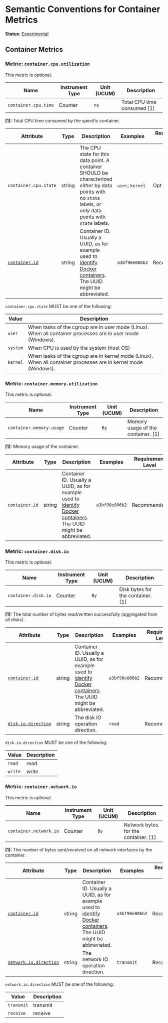 <!--- Hugo front matter used to generate the website version of this page:
linkTitle: Container
--->

# Semantic Conventions for Container Metrics

**Status**: [Experimental][DocumentStatus]

## Container Metrics

### Metric: `container.cpu.utilization`

This metric is optional.

<!-- semconv metric.container.cpu.time(metric_table) -->
| Name     | Instrument Type | Unit (UCUM) | Description    |
| -------- | --------------- | ----------- | -------------- |
| `container.cpu.time` | Counter | `ns` | Total CPU time consumed [1] |

**[1]:** Total CPU time consumed by the specific container.
<!-- endsemconv -->

<!-- semconv metric.container.cpu.time(full) -->
| Attribute  | Type | Description  | Examples  | Requirement Level |
|---|---|---|---|---|
| `container.cpu.state` | string | The CPU state for this data point. A container SHOULD be characterized _either_ by data points with no `state` labels, _or only_ data points with `state` labels. | `user`; `kernel` | Opt-In |
| [`container.id`](../attributes-registry/container.md) | string | Container ID. Usually a UUID, as for example used to [identify Docker containers](https://docs.docker.com/engine/reference/run/#container-identification). The UUID might be abbreviated. | `a3bf90e006b2` | Recommended |

`container.cpu.state` MUST be one of the following:

| Value  | Description |
|---|---|
| `user` | When tasks of the cgroup are in user mode (Linux). When all container processes are in user mode (Windows). |
| `system` | When CPU is used by the system (host OS) |
| `kernel` | When tasks of the cgroup are in kernel mode (Linux). When all container processes are in kernel mode (Windows). |
<!-- endsemconv -->

### Metric: `container.memory.utilization`

This metric is optional.

<!-- semconv metric.container.memory.usage(metric_table) -->
| Name     | Instrument Type | Unit (UCUM) | Description    |
| -------- | --------------- | ----------- | -------------- |
| `container.memory.usage` | Counter | `By` | Memory usage of the container. [1] |

**[1]:** Memory usage of the container.
<!-- endsemconv -->

<!-- semconv metric.container.memory.usage(full) -->
| Attribute  | Type | Description  | Examples  | Requirement Level |
|---|---|---|---|---|
| [`container.id`](../attributes-registry/container.md) | string | Container ID. Usually a UUID, as for example used to [identify Docker containers](https://docs.docker.com/engine/reference/run/#container-identification). The UUID might be abbreviated. | `a3bf90e006b2` | Recommended |
<!-- endsemconv -->

### Metric: `container.disk.io`

This metric is optional.

<!-- semconv metric.container.disk.io(metric_table) -->
| Name     | Instrument Type | Unit (UCUM) | Description    |
| -------- | --------------- | ----------- | -------------- |
| `container.disk.io` | Counter | `By` | Disk bytes for the container. [1] |

**[1]:** The total number of bytes read/written successfully (aggregated from all disks).
<!-- endsemconv -->

<!-- semconv metric.container.disk.io(full) -->
| Attribute  | Type | Description  | Examples  | Requirement Level |
|---|---|---|---|---|
| [`container.id`](../attributes-registry/container.md) | string | Container ID. Usually a UUID, as for example used to [identify Docker containers](https://docs.docker.com/engine/reference/run/#container-identification). The UUID might be abbreviated. | `a3bf90e006b2` | Recommended |
| [`disk.io.direction`](../attributes-registry/disk.md) | string | The disk IO operation direction. | `read` | Recommended |

`disk.io.direction` MUST be one of the following:

| Value  | Description |
|---|---|
| `read` | read |
| `write` | write |
<!-- endsemconv -->

### Metric: `container.network.io`

This metric is optional.

<!-- semconv metric.container.network.io(metric_table) -->
| Name     | Instrument Type | Unit (UCUM) | Description    |
| -------- | --------------- | ----------- | -------------- |
| `container.network.io` | Counter | `By` | Network bytes for the container. [1] |

**[1]:** The number of bytes sent/received on all network interfaces by the container.
<!-- endsemconv -->

<!-- semconv metric.container.network.io(full) -->
| Attribute  | Type | Description  | Examples  | Requirement Level |
|---|---|---|---|---|
| [`container.id`](../attributes-registry/container.md) | string | Container ID. Usually a UUID, as for example used to [identify Docker containers](https://docs.docker.com/engine/reference/run/#container-identification). The UUID might be abbreviated. | `a3bf90e006b2` | Recommended |
| [`network.io.direction`](../attributes-registry/network.md) | string | The network IO operation direction. | `transmit` | Recommended |

`network.io.direction` MUST be one of the following:

| Value  | Description |
|---|---|
| `transmit` | transmit |
| `receive` | receive |
<!-- endsemconv -->

[DocumentStatus]: https://github.com/open-telemetry/opentelemetry-specification/tree/v1.22.0/specification/document-status.md
